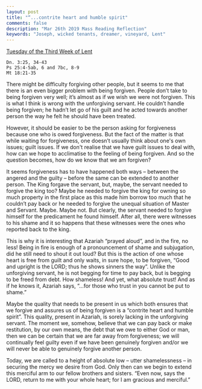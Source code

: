 ```yaml
---
layout: post
title: "“...contrite heart and humble spirit"
comments: false
description: "Mar 26th 2019 Mass Reading Reflection"
keywords: "Joseph, wicked tenants, dreamer, vineyard, Lent"
---
```


[Tuesday of the Third Week of Lent](https://www.ewtn.com/daily-readings/?date=2019-03-26)

```
Dn. 3:25, 34-43
Ps 25:4-5ab, 6 and 7bc, 8-9
Mt 18:21-35
```
There might be difficulty forgiving other people, but it seems to me that there is an even bigger problem with being forgiven. People don’t take to being forgiven very well; it’s almost as if we wish we were not forgiven. This is what I think is wrong with the unforgiving servant. He couldn’t handle being forgiven; he hadn’t let go of his guilt and he acted towards another person the way he felt he should have been treated. 

However, it should be easier to be the person asking for forgiveness because one who is owed forgiveness. But the fact of the matter is that while waiting for forgiveness, one doesn’t usually think about one's own issues; guilt issues. If we don't realise that we have guilt issues to deal with, how can we hope to acclimatise to the feeling of being forgiven. And so the question becomes, how do we know that we am forgiven? 

It seems forgiveness has to have happened both ways – between the angered and the guilty – before the same can be extended to another person. The King forgave the servant, but, maybe, the servant needed to forgive the king too? Maybe he needed to forgive the king for owning so much property in the first place as this made him borrow too much that he couldn’t pay back or he needed to forgive the unequal situation of Master and Servant. Maybe. Maybe not. But clearly, the servant needed to forgive himself for the predicament he found himself. After all, there were witnesses to his shame and it so happens that these witnesses were the ones who reported back to the king. 

This is why it is interesting that Azariah “prayed aloud”, and in the fire, no less! Being in fire is enough of a pronouncement of shame and subjugation, did he still need to shout it out loud?  But this is the action of one whose heart is free from guilt and only waits, in sure hope, to be forgiven, “Good and upright is the LORD; thus he shows sinners the way”. Unlike the unforgiving servant, he is not begging for time to pay back, but is begging to be freed from debt. How shameless! And yet, what absolute trust! And as if he knows it, Azariah says, “...for those who trust in you cannot be put to shame.” 

Maybe the quality that needs to be present in us which both ensures that we forgive and assures us of being forgiven is a “contrite heart and humble spirit”. This quality, present in Azariah, is sorely lacking in the unforgiving servant. The moment we, somehow, believe that we can pay back or make restitution, by our own means, the debt that we owe to either God or man, then we can be certain that we are far away from forgiveness; we will continually feel guilty even if we have been genuinely forgiven and/or we will never be able to genuinely forgive another person. 

Today, we are called to a height of absolute low – utter shamelessness – in securing the mercy we desire from God. Only then can we begin to extend this merciful arm to our fellow brothers and sisters.  “Even now, says the LORD, return to me with your whole heart; for I am gracious and merciful.”
